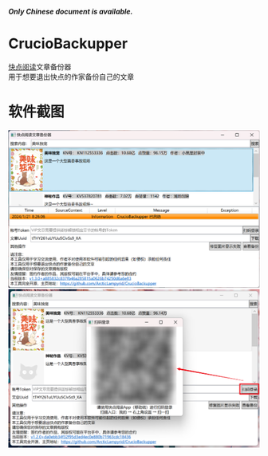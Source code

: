 ***Only Chinese document is available.***

# CrucioBackupper
[快点阅读](https://www.kuaidianyuedu.com/)文章备份器  
用于想要退出快点的作家备份自己的文章  

# 软件截图
![Screenshot 1](https://raw.githubusercontent.com/ArcticLampyrid/CrucioBackupper/main/Screenshot/1.png)   
![Screenshot 2](https://raw.githubusercontent.com/ArcticLampyrid/CrucioBackupper/main/Screenshot/2.png)   